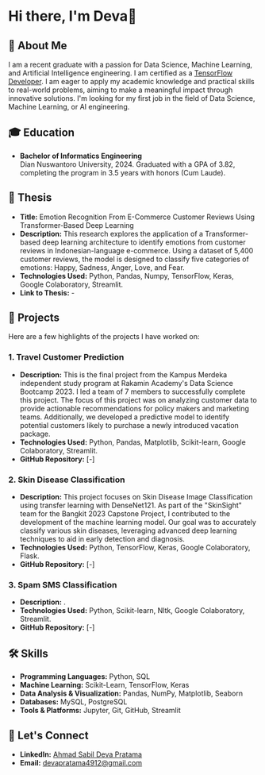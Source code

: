 

# Hi there, I'm Deva👋

## 🚀 About Me

I am a recent graduate with a passion for Data Science, Machine Learning, and Artificial Intelligence engineering. I am certified as a [TensorFlow Developer](https://www.credential.net/a5c3602b-c7d3-4cce-a23c-fc1b0e2b53dc#gs.17fao6). I am eager to apply my academic knowledge and practical skills to real-world problems, aiming to make a meaningful impact through innovative solutions. I'm looking for my first job in the field of Data Science, Machine Learning, or AI engineering.

## 🎓 Education

- **Bachelor of Informatics Engineering**  
  Dian Nuswantoro University, 2024.
  Graduated with a GPA of 3.82, completing the program in 3.5 years with honors (Cum Laude).

## 📜 Thesis

- **Title:** Emotion Recognition From E-Commerce Customer Reviews Using Transformer-Based Deep Learning
- **Description:** This research explores the application of a Transformer-based deep learning architecture to identify emotions from customer reviews in Indonesian-language e-commerce. Using a dataset of 5,400 customer reviews, the model is designed to classify five categories of emotions: Happy, Sadness, Anger, Love, and Fear.
- **Technologies Used:** Python, Pandas, Numpy, TensorFlow, Keras, Google Colaboratory, Streamlit.
- **Link to Thesis:** -

## 🔭 Projects

Here are a few highlights of the projects I have worked on:

### 1. **Travel Customer Prediction**
- **Description:** This is the final project from the Kampus Merdeka independent study program at Rakamin Academy's Data Science Bootcamp 2023. I led a team of 7 members to successfully complete this project. The focus of this project was on analyzing customer data to provide actionable recommendations for policy makers and marketing teams. Additionally, we developed a predictive model to identify potential customers likely to purchase a newly introduced vacation package.
- **Technologies Used:** Python, Pandas, Matplotlib, Scikit-learn, Google Colaboratory, Streamlit.
- **GitHub Repository:** [-]

### 2. **Skin Disease Classification**
- **Description:** This project focuses on Skin Disease Image Classification using transfer learning with DenseNet121. As part of the "SkinSight" team for the Bangkit 2023 Capstone Project, I contributed to the development of the machine learning model. Our goal was to accurately classify various skin diseases, leveraging advanced deep learning techniques to aid in early detection and diagnosis.
- **Technologies Used:** Python, TensorFlow, Keras, Google Colaboratory, Flask.
- **GitHub Repository:** [-]

### 3. **Spam SMS Classification**
- **Description:** .
- **Technologies Used:** Python, Scikit-learn, Nltk, Google Colaboratory, Streamlit.
- **GitHub Repository:** [-]

## 🛠️ Skills

- **Programming Languages:** Python, SQL
- **Machine Learning:** Scikit-Learn, TensorFlow, Keras
- **Data Analysis & Visualization:** Pandas, NumPy, Matplotlib, Seaborn
- **Databases:** MySQL, PostgreSQL
- **Tools & Platforms:** Jupyter, Git, GitHub, Streamlit

<!--## 🌱 What I'm Currently Learning

- Advanced Machine Learning Algorithms
- Deep Learning Techniques
- Natural Language Processing (NLP)
- Big Data Technologies-->

## 💬 Let's Connect

- **LinkedIn:** [Ahmad Sabil Deva Pratama](https://linkedin.com/in/deva-pratama/)
- **Email:** [devapratama4912@gmail.com](mailto:devapratama4912@gmail.com)
